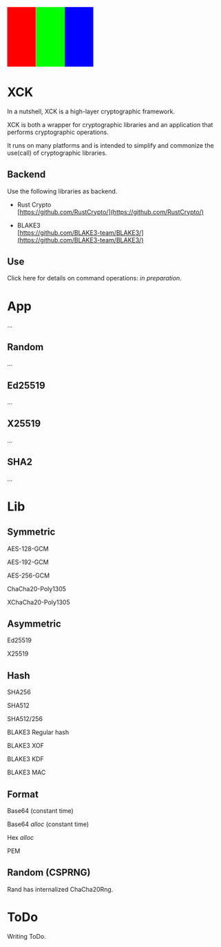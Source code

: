 <img src="./image.png" width=200 heigth=400>

# XCK
In a nutshell, XCK is a high-layer cryptographic framework.

XCK is both a wrapper for cryptographic libraries and an application that performs cryptographic operations.

It runs on many platforms and is intended to simplify and commonize the use(call) of cryptographic libraries.

## Backend
Use the following libraries as backend.

- Rust Crypto<br>
[https://github.com/RustCrypto/](https://github.com/RustCrypto/)

- BLAKE3<br>
[https://github.com/BLAKE3-team/BLAKE3/](https://github.com/BLAKE3-team/BLAKE3/)

## Use
Click here for details on command operations: *in preparation*.

# App
...

## Random
...

## Ed25519
...

## X25519
...

## SHA2
...

# Lib
## Symmetric
AES-128-GCM

AES-192-GCM

AES-256-GCM

ChaCha20-Poly1305

XChaCha20-Poly1305

## Asymmetric
Ed25519

X25519

## Hash
SHA256

SHA512

SHA512/256

BLAKE3 Regular hash

BLAKE3 XOF

BLAKE3 KDF

BLAKE3 MAC

## Format
Base64 (constant time)

Base64 *alloc* (constant time)

Hex *alloc*

PEM

## Random (CSPRNG)
Rand has internalized ChaCha20Rng.

# ToDo
Writing ToDo.